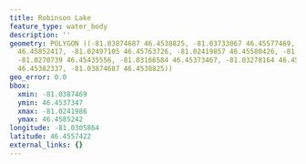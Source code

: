 ```yaml
---
title: Robinson Lake
feature_type: water_body
description: ''
geometry: POLYGON ((-81.03874687 46.4538825, -81.03733067 46.45577469, -81.02660183
  46.45852417, -81.02497105 46.45763726, -81.02419857 46.45580426, -81.02441315 46.45503556,
  -81.0270739 46.45435556, -81.03166584 46.45373467, -81.03278164 46.4541486, -81.03647236
  46.45382337, -81.03874687 46.4538825))
geo_error: 0.0
bbox:
  xmin: -81.0387469
  ymin: 46.4537347
  xmax: -81.0241986
  ymax: 46.4585242
longitude: -81.0305864
latitude: 46.4557422
external_links: {}
---
```

